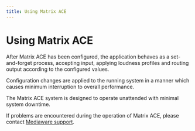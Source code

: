 ```yaml
---
title: Using Matrix ACE
---
```


# Using Matrix ACE

After Matrix ACE has been configured, the application behaves as a set-and-forget process, accepting input, applying loudness profiles and routing output according to the configured values.

Configuration changes are applied to the running system in a manner which causes minimum interruption to overall performance.

The Matrix ACE system is designed to operate unattended with minimal system downtime.

If problems are encountered during the operation of Matrix ACE, please contact [Mediaware support](mailto://support@mediaware.com.au).
